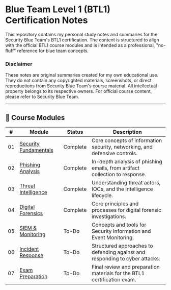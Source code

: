 # Blue Team Level 1 (BTL1) Certification Notes

This repository contains my personal study notes and summaries for the Security Blue Team's BTL1 certification. The content is structured to align with the official BTL1 course modules and is intended as a professional, "no-fluff" reference for blue team concepts.

### Disclaimer

These notes are original summaries created for my own educational use. They do not contain any copyrighted materials, screenshots, or direct reproductions from Security Blue Team's course material. All intellectual property belongs to its respective owners. For official course content, please refer to Security Blue Team.

---

## 📘 Course Modules

| #  | Module                                            | Status      | Description                                                                     |
|----|---------------------------------------------------|-------------|---------------------------------------------------------------------------------|
| 01 | [Security Fundamentals](./01-security-fundamentals/) | Complete    | Core concepts of information security, networking, and defensive controls.      |
| 02 | [Phishing Analysis](./02-phishing-analysis/)       | Complete    | In-depth analysis of phishing emails, from artifact collection to response.     |
| 03 | [Threat Intelligence](./03-threat-intelligence/)   | Complete    | Understanding threat actors, IOCs, and the intelligence lifecycle.            |
| 04 | [Digital Forensics](./04-digital-forensics/)     | Complete    | Core principles and processes for digital forensic investigations.            |
| 05 | [SIEM & Monitoring](./05-siem-and-monitoring/)       | To-Do       | Concepts and tools for Security Information and Event Monitoring.               |
| 06 | [Incident Response](./06-incident-response/)       | To-Do       | Structured approaches to defending against and responding to cyber attacks.     |
| 07 | [Exam Preparation](./07-exam-preparation/)         | To-Do       | Final review and preparation materials for the BTL1 certification exam.         |